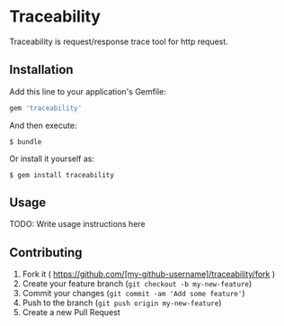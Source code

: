 # Traceability

Traceability is request/response trace tool for http request.

## Installation

Add this line to your application's Gemfile:

```ruby
gem 'traceability'
```

And then execute:

    $ bundle

Or install it yourself as:

    $ gem install traceability

## Usage

TODO: Write usage instructions here

## Contributing

1. Fork it ( https://github.com/[my-github-username]/traceability/fork )
2. Create your feature branch (`git checkout -b my-new-feature`)
3. Commit your changes (`git commit -am 'Add some feature'`)
4. Push to the branch (`git push origin my-new-feature`)
5. Create a new Pull Request
